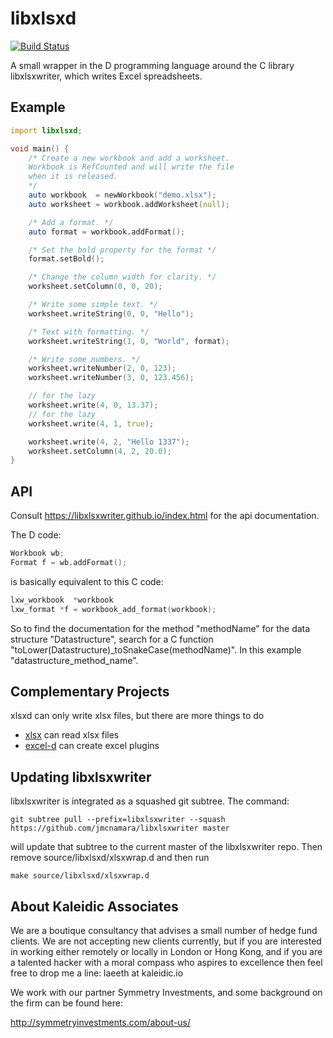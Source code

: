 # libxlsxd

[![Build Status](https://travis-ci.org/symmetryinvestments/xlsxd.svg?branch=master)](https://travis-ci.org/symmetryinvestments/xlsxd)

A small wrapper in the D programming language around the C library
libxlsxwriter, which writes Excel spreadsheets.

## Example

```D
import libxlsxd;

void main() {
    /* Create a new workbook and add a worksheet.
	Workbook is RefCounted and will write the file
	when it is released.
	*/
    auto workbook  = newWorkbook("demo.xlsx");
    auto worksheet = workbook.addWorksheet(null);

    /* Add a format. */
    auto format = workbook.addFormat();

    /* Set the bold property for the format */
    format.setBold();

    /* Change the column width for clarity. */
    worksheet.setColumn(0, 0, 20);

    /* Write some simple text. */
    worksheet.writeString(0, 0, "Hello");

    /* Text with formatting. */
    worksheet.writeString(1, 0, "World", format);

    /* Write some numbers. */
    worksheet.writeNumber(2, 0, 123);
    worksheet.writeNumber(3, 0, 123.456);

	// for the lazy
    worksheet.write(4, 0, 13.37);
	// for the lazy
    worksheet.write(4, 1, true);

    worksheet.write(4, 2, "Hello 1337");
	worksheet.setColumn(4, 2, 20.0);
}
```

## API
Consult https://libxlsxwriter.github.io/index.html for the api documentation.

The D code:
```D
Workbook wb;
Format f = wb.addFormat();
```
is basically equivalent to this C code:
```C
lxw_workbook  *workbook
lxw_format *f = workbook_add_format(workbook);
```

So to find the documentation for the method "methodName" for the data structure
"Datastructure", search for a C function "toLower(Datastructure)\_toSnakeCase(methodName)".
In this example "datastructure\_method\_name".


## Complementary Projects
xlsxd can only write xlsx files, but there are more things to do

* [xlsx](https://code.dlang.org/packages/xlsx) can read xlsx files
* [excel-d](https://github.com/kaleidicassociates/excel-d) can create excel
  plugins

## Updating libxlsxwriter
libxlsxwriter is integrated as a squashed git subtree.
The command:
```
git subtree pull --prefix=libxlsxwriter --squash https://github.com/jmcnamara/libxlsxwriter master
```
will update that subtree to the current master of the libxlsxwriter repo.
Then remove source/libxlsxd/xlsxwrap.d and then run
```
make source/libxlsxd/xlsxwrap.d
```

About Kaleidic Associates
-------------------------
We are a boutique consultancy that advises a small number of hedge fund clients.  We are
not accepting new clients currently, but if you are interested in working either remotely
or locally in London or Hong Kong, and if you are a talented hacker with a moral compass
who aspires to excellence then feel free to drop me a line: laeeth at kaleidic.io

We work with our partner Symmetry Investments, and some background on the firm can be
found here:

http://symmetryinvestments.com/about-us/
